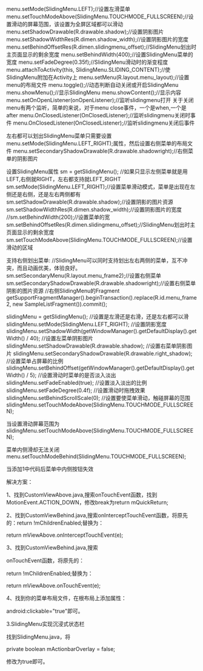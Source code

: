 menu.setMode(SlidingMenu.LEFT);//设置左滑菜单
menu.setTouchModeAbove(SlidingMenu.TOUCHMODE_FULLSCREEN);//设置滑动的屏幕范围，该设置为全屏区域都可以滑动
menu.setShadowDrawable(R.drawable.shadow);//设置阴影图片
menu.setShadowWidthRes(R.dimen.shadow_width);//设置阴影图片的宽度
menu.setBehindOffsetRes(R.dimen.slidingmenu_offset);//SlidingMenu划出时主页面显示的剩余宽度
menu.setBehindWidth(400);//设置SlidingMenu菜单的宽度
menu.setFadeDegree(0.35f);//SlidingMenu滑动时的渐变程度
menu.attachToActivity(this, SlidingMenu.SLIDING_CONTENT);//使SlidingMenu附加在Activity上
menu.setMenu(R.layout.menu_layout);//设置menu的布局文件
menu.toggle();//动态判断自动关闭或开启SlidingMenu
menu.showMenu();//显示SlidingMenu
menu.showContent();//显示内容
menu.setOnOpenListener(onOpenListener);//监听slidingmenu打开
关于关闭menu有两个监听，简单的来说，对于menu close事件，一个是when,一个是after
menu.OnClosedListener(OnClosedListener);//监听slidingmenu关闭时事件
menu.OnClosedListener(OnClosedListener);//监听slidingmenu关闭后事件

左右都可以划出SlidingMenu菜单只需要设置
menu.setMode(SlidingMenu.LEFT_RIGHT);属性，然后设置右侧菜单的布局文件
menu.setSecondaryShadowDrawable(R.drawable.shadowright);//右侧菜单的阴影图片

设置SlidingMenu属性
sm = getSlidingMenu();
//如果只显示左侧菜单就是用LEFT,右侧就RIGHT，左右都支持就LEFT_RIGHT
sm.setMode(SlidingMenu.LEFT_RIGHT);//设置菜单滑动模式，菜单是出现在左侧还是右侧，还是左右两侧都有
sm.setShadowDrawable(R.drawable.shadow);//设置阴影的图片资源
sm.setShadowWidthRes(R.dimen.shadow_width);//设置阴影图片的宽度
//sm.setBehindWidth(200);//设置菜单的宽
sm.setBehindOffsetRes(R.dimen.slidingmenu_offset);//SlidingMenu划出时主页面显示的剩余宽度
sm.setTouchModeAbove(SlidingMenu.TOUCHMODE_FULLSCREEN);//设置滑动的区域

支持右侧划出菜单:
//SlidingMenu可以同时支持划出左右两侧的菜单，互不冲突，而且动画优美，体验良好。
sm.setSecondaryMenu(R.layout.menu_frame2);//设置右侧菜单
sm.setSecondaryShadowDrawable(R.drawable.shadowright);//设置右侧菜单阴影的图片资源
//右侧SlidingMenu的Fragment
getSupportFragmentManager().beginTransaction().replace(R.id.menu_frame2, new SampleListFragment()).commit();

slidingMenu = getSlidingMenu();
//设置是左滑还是右滑，还是左右都可以滑
slidingMenu.setMode(SlidingMenu.LEFT_RIGHT);
//设置阴影宽度
slidingMenu.setShadowWidth(getWindowManager().getDefaultDisplay().getWidth() / 40);
//设置左菜单阴影图片
slidingMenu.setShadowDrawable(R.drawable.shadow);
//设置右菜单阴影图片
slidingMenu.setSecondaryShadowDrawable(R.drawable.right_shadow);
//设置菜单占屏幕的比例
slidingMenu.setBehindOffset(getWindowManager().getDefaultDisplay().getWidth() / 5);
//设置滑动时菜单的是否淡入淡出
slidingMenu.setFadeEnabled(true);
//设置淡入淡出的比例
slidingMenu.setFadeDegree(0.4f);
//设置滑动时拖拽效果
slidingMenu.setBehindScrollScale(0);
//设置要使菜单滑动，触碰屏幕的范围
slidingMenu.setTouchModeAbove(SlidingMenu.TOUCHMODE_FULLSCREEN);


当设置滑动屏幕范围为
slidingMenu.setTouchModeAbove(SlidingMenu.TOUCHMODE_FULLSCREEN);

菜单内侧滑却无法关闭
menu.setTouchModeBehind(SlidingMenu.TOUCHMODE_FULLSCREEN);

当添加1中代码后菜单中内侧按钮失效

解决方案：

1、找到CustomViewAbove.java,搜索onTouchEvent函数，找到MotionEvent.ACTION_DOWN，修改break为return mQuickReturn;

2、找到CustomViewBehind.java,搜索onInterceptTouchEvent函数，将原先的：return !mChildrenEnabled;替换为：

return mViewAbove.onInterceptTouchEvent(e);

3、找到CustomViewBehind.java,搜索

onTouchEvent函数，将原先的：

return !mChildrenEnabled;替换为：

return mViewAbove.onTouchEvent(e);

4、找到你的菜单布局文件，在根布局上添加属性：

android:clickable="true"即可。

3.SlidingMenu实现沉浸式状态栏

找到SlidingMenu.java，将

private boolean mActionbarOverlay = false;

修改为true即可。